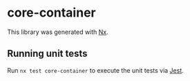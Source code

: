 # core-container

This library was generated with [Nx](https://nx.dev).

## Running unit tests

Run `nx test core-container` to execute the unit tests via [Jest](https://jestjs.io).
